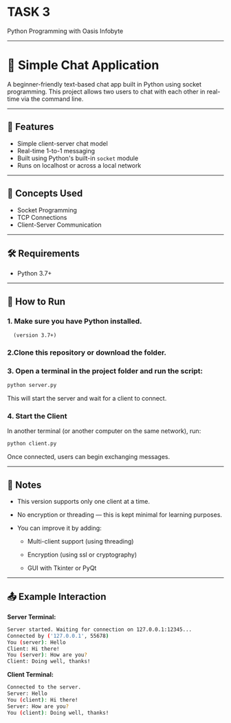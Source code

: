 # TASK 3 

Python Programming with Oasis Infobyte

---

# 💬 Simple Chat Application

A beginner-friendly text-based chat app built in Python using socket programming. This project allows two users to chat with each other in real-time via the command line.

---

## 📌 Features

- Simple client-server chat model
- Real-time 1-to-1 messaging
- Built using Python's built-in `socket` module
- Runs on localhost or across a local network

---

## 🧠 Concepts Used

- Socket Programming
- TCP Connections
- Client-Server Communication

---

## 🛠 Requirements

- Python 3.7+

---

## 🚀 How to Run

### 1. Make sure you have Python installed.
      (version 3.7+)

### 2.Clone this repository or download the folder.

### 3. Open a terminal in the project folder and run the script:

```bash
python server.py
```
This will start the server and wait for a client to connect.

### 4. Start the Client
In another terminal (or another computer on the same network), run:

```bash
python client.py
```
Once connected, users can begin exchanging messages.

---

## 🔐 Notes

- This version supports only one client at a time.

- No encryption or threading — this is kept minimal for learning purposes.

- You can improve it by adding:

   - Multi-client support (using threading)

   - Encryption (using ssl or cryptography)

   - GUI with Tkinter or PyQt

---

 ## 📤 Example Interaction

**Server Terminal:**
```bash
Server started. Waiting for connection on 127.0.0.1:12345...
Connected by ('127.0.0.1', 55678)
You (server): Hello
Client: Hi there!
You (server): How are you?
Client: Doing well, thanks!
```

**Client Terminal:**
```bash
Connected to the server.
Server: Hello
You (client): Hi there!
Server: How are you?
You (client): Doing well, thanks!
```
